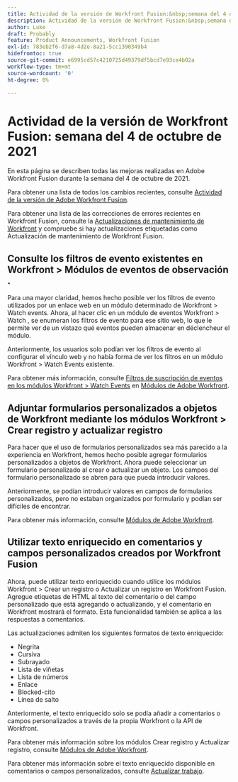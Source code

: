 ```yaml
---
title: Actividad de la versión de Workfront Fusion:&nbsp;semana del 4 de octubre de 2021
description: Actividad de la versión de Workfront Fusion:&nbsp;semana del 4 de octubre de 2021
author: Luke
draft: Probably
feature: Product Announcements, Workfront Fusion
exl-id: 783eb2f6-d7a8-4d2e-8a21-5cc1390349b4
hidefromtoc: true
source-git-commit: e6995cd57c4210725d49379df5bcd7e93ce4b02a
workflow-type: tm+mt
source-wordcount: '0'
ht-degree: 0%

---
```


# Actividad de la versión de Workfront Fusion: semana del 4 de octubre de 2021

En esta página se describen todas las mejoras realizadas en Adobe Workfront Fusion durante la semana del 4 de octubre de 2021.

Para obtener una lista de todos los cambios recientes, consulte [Actividad de la versión de Adobe Workfront Fusion](../../../product-announcements/product-releases/fusion-release-activity/fusion-release-activity.md).

Para obtener una lista de las correcciones de errores recientes en Workfront Fusion, consulte la [Actualizaciones de mantenimiento de Workfront](https://experienceleague.adobe.com/docs/workfront-known-issues/releases/current-updates.html) y compruebe si hay actualizaciones etiquetadas como Actualización de mantenimiento de Workfront Fusion.

## Consulte los filtros de evento existentes en Workfront > Módulos de eventos de observación .

Para una mayor claridad, hemos hecho posible ver los filtros de evento utilizados por un enlace web en un módulo determinado de Workfront > Watch events. Ahora, al hacer clic en un módulo de eventos Workfront > Watch , se enumeran los filtros de evento para ese sitio web, lo que le permite ver de un vistazo qué eventos pueden almacenar en déclencheur el módulo.

Anteriormente, los usuarios solo podían ver los filtros de evento al configurar el vínculo web y no había forma de ver los filtros en un módulo Workfront > Watch Events existente.

Para obtener más información, consulte [Filtros de suscripción de eventos en los módulos Workfront > Watch Events](../../../workfront-fusion/apps-and-their-modules/workfront-modules.md#event) en [Módulos de Adobe Workfront](../../../workfront-fusion/apps-and-their-modules/workfront-modules.md).

## Adjuntar formularios personalizados a objetos de Workfront mediante los módulos Workfront > Crear registro y actualizar registro

Para hacer que el uso de formularios personalizados sea más parecido a la experiencia en Workfront, hemos hecho posible agregar formularios personalizados a objetos de Workfront. Ahora puede seleccionar un formulario personalizado al crear o actualizar un objeto. Los campos del formulario personalizado se abren para que pueda introducir valores.

Anteriormente, se podían introducir valores en campos de formularios personalizados, pero no estaban organizados por formulario y podían ser difíciles de encontrar.

Para obtener más información, consulte [Módulos de Adobe Workfront](../../../workfront-fusion/apps-and-their-modules/workfront-modules.md).

## Utilizar texto enriquecido en comentarios y campos personalizados creados por Workfront Fusion

Ahora, puede utilizar texto enriquecido cuando utilice los módulos Workfront > Crear un registro o Actualizar un registro en Workfront Fusion. Agregue etiquetas de HTML al texto del comentario o del campo personalizado que está agregando o actualizando, y el comentario en Workfront mostrará el formato. Esta funcionalidad también se aplica a las respuestas a comentarios.

Las actualizaciones admiten los siguientes formatos de texto enriquecido:

* Negrita
* Cursiva
* Subrayado
* Lista de viñetas
* Lista de números
* Enlace
* Blocked-cito
* Línea de salto

Anteriormente, el texto enriquecido solo se podía añadir a comentarios o campos personalizados a través de la propia Workfront o la API de Workfront.

Para obtener más información sobre los módulos Crear registro y Actualizar registro, consulte [Módulos de Adobe Workfront](../../../workfront-fusion/apps-and-their-modules/workfront-modules.md).

Para obtener más información sobre el texto enriquecido disponible en comentarios o campos personalizados, consulte [Actualizar trabajo](../../../workfront-basics/updating-work-items-and-viewing-updates/update-work.md).
